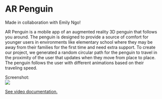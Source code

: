# AR Penguin
 
Made in collaboration with Emily Ngo!

AR Penguin is a mobile app of an augmented reality 3D penguin that follows you around. The penguin is designed to provide a source of comfort for younger users in environments like elementary school where they may be away from their families for the first time and need extra support. To create our project, we generated a random circular path for the penguin to travel in the proximity of the user that updates when they move from place to place. The penguin follows the user with different animations based on their traveling speed.

Screenshot: <br />
![](https://github.com/laurenku/AR_Penguin/blob/main/ARPenguin2.gif)

[See video documentation.](https://youtu.be/enibMdTuUuE)
